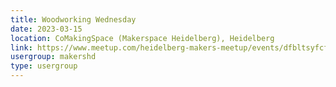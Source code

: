 ```yaml
---
title: Woodworking Wednesday
date: 2023-03-15
location: CoMakingSpace (Makerspace Heidelberg), Heidelberg
link: https://www.meetup.com/heidelberg-makers-meetup/events/dfbltsyfcfbtb/
usergroup: makershd
type: usergroup
---
```

